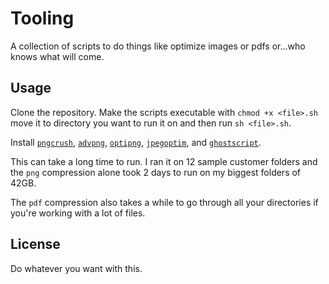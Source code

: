 # Tooling

A collection of scripts to do things like optimize images or pdfs or...who knows what will come.

## Usage

Clone the repository. Make the scripts executable with `chmod +x <file>.sh` move it to directory you want to run it on and then run `sh <file>.sh`.

Install [`pngcrush`](https://pmt.sourceforge.io/pngcrush/), [`advpng`](https://github.com/imagemin/advpng-bin), [`optipng`](https://optipng.sourceforge.net/), [`jpegoptim`](https://github.com/tjko/jpegoptim), and [`ghostscript`](https://www.ghostscript.com/).

This can take a long time to run. I ran it on 12 sample customer folders and the `png` compression alone took 2 days to run on my biggest folders of 42GB.

The `pdf` compression also takes a while to go through all your directories if you're working with a lot of files.

## License

Do whatever you want with this.
